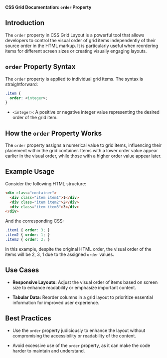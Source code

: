 **CSS Grid Documentation: `order` Property**

## Introduction

The `order` property in CSS Grid Layout is a powerful tool that allows developers to control the visual order of grid items independently of their source order in the HTML markup. It is particularly useful when reordering items for different screen sizes or creating visually engaging layouts.

## `order` Property Syntax

The `order` property is applied to individual grid items. The syntax is straightforward:

```css
.item {
  order: <integer>;
}
```

- `<integer>`: A positive or negative integer value representing the desired order of the grid item.

## How the `order` Property Works

The `order` property assigns a numerical value to grid items, influencing their placement within the grid container. Items with a lower order value appear earlier in the visual order, while those with a higher order value appear later.

## Example Usage

Consider the following HTML structure:

```html
<div class="container">
  <div class="item item1">1</div>
  <div class="item item2">2</div>
  <div class="item item3">3</div>
</div>
```

And the corresponding CSS:

```css
.item1 { order: 3; }
.item2 { order: 1; }
.item3 { order: 2; }
```

In this example, despite the original HTML order, the visual order of the items will be 2, 3, 1 due to the assigned `order` values.

## Use Cases

- **Responsive Layouts:** Adjust the visual order of items based on screen size to enhance readability or emphasize important content.

- **Tabular Data:** Reorder columns in a grid layout to prioritize essential information for improved user experience.

## Best Practices

- Use the `order` property judiciously to enhance the layout without compromising the accessibility or readability of the content.

- Avoid excessive use of the `order` property, as it can make the code harder to maintain and understand.
